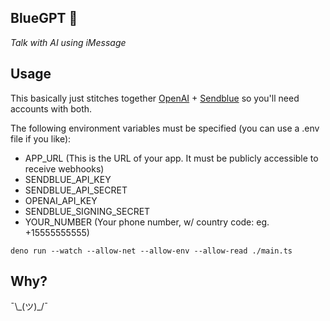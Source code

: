 ## BlueGPT 🤖

_Talk with AI using iMessage_

## Usage

This basically just stitches together [OpenAI](https://openai.com) + [Sendblue](https://sendblue.co) so you'll need accounts with both.

The following environment variables must be specified (you can use a .env file if you like):

- APP_URL (This is the URL of your app. It must be publicly accessible to receive webhooks)
- SENDBLUE_API_KEY
- SENDBLUE_API_SECRET
- OPENAI_API_KEY
- SENDBLUE_SIGNING_SECRET
- YOUR_NUMBER (Your phone number, w/ country code: eg. +15555555555)

`deno run --watch --allow-net --allow-env --allow-read ./main.ts`

## Why?

¯\\\_(ツ)\_/¯
